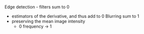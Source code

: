 
Edge detection - filters sum to 0
* estimators of the derivative, and thus add to 0
Blurring sum to 1
* preserving the mean image intensity 
	* 0 frequency -> 1